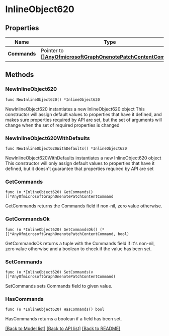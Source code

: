 # InlineObject620

## Properties

Name | Type | Description | Notes
------------ | ------------- | ------------- | -------------
**Commands** | Pointer to [**[]AnyOfmicrosoftGraphOnenotePatchContentCommand**](AnyOfmicrosoftGraphOnenotePatchContentCommand.md) |  | [optional] 

## Methods

### NewInlineObject620

`func NewInlineObject620() *InlineObject620`

NewInlineObject620 instantiates a new InlineObject620 object
This constructor will assign default values to properties that have it defined,
and makes sure properties required by API are set, but the set of arguments
will change when the set of required properties is changed

### NewInlineObject620WithDefaults

`func NewInlineObject620WithDefaults() *InlineObject620`

NewInlineObject620WithDefaults instantiates a new InlineObject620 object
This constructor will only assign default values to properties that have it defined,
but it doesn't guarantee that properties required by API are set

### GetCommands

`func (o *InlineObject620) GetCommands() []*AnyOfmicrosoftGraphOnenotePatchContentCommand`

GetCommands returns the Commands field if non-nil, zero value otherwise.

### GetCommandsOk

`func (o *InlineObject620) GetCommandsOk() (*[]*AnyOfmicrosoftGraphOnenotePatchContentCommand, bool)`

GetCommandsOk returns a tuple with the Commands field if it's non-nil, zero value otherwise
and a boolean to check if the value has been set.

### SetCommands

`func (o *InlineObject620) SetCommands(v []*AnyOfmicrosoftGraphOnenotePatchContentCommand)`

SetCommands sets Commands field to given value.

### HasCommands

`func (o *InlineObject620) HasCommands() bool`

HasCommands returns a boolean if a field has been set.


[[Back to Model list]](../README.md#documentation-for-models) [[Back to API list]](../README.md#documentation-for-api-endpoints) [[Back to README]](../README.md)


